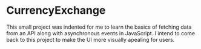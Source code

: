 # CurrencyExchange
This small project was indented for me to learn the basics of fetching data from an API along with asynchronous events in JavaScript.
I intend to come back to this project to make the UI more visually apealing for users.
